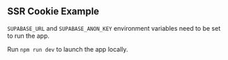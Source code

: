 ## SSR Cookie Example

`SUPABASE_URL` and `SUPABASE_ANON_KEY` environment variables need to be set to run the app.

Run `npm run dev` to launch the app locally.
